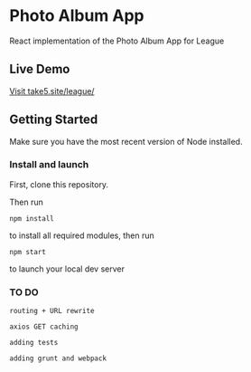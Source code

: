 # Photo Album App

React implementation of the Photo Album App for League

## Live Demo

[Visit take5.site/league/](http://take5.site/league/)

## Getting Started

Make sure you have the most recent version of Node installed.

### Install and launch

First, clone this repository.

Then run

```
npm install
```

to install all required modules, then run

```
npm start
```

to launch your local dev server

### TO DO

```
routing + URL rewrite
```
```
axios GET caching
```
```
adding tests
```
```
adding grunt and webpack
```
